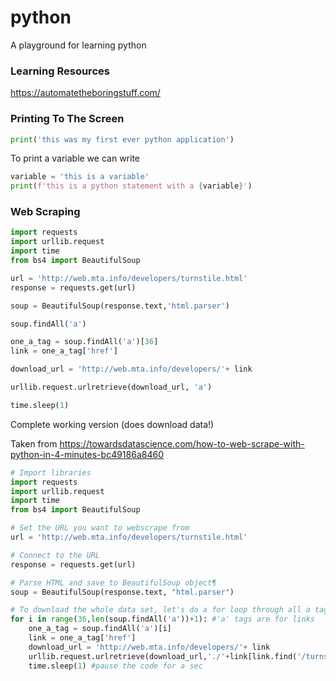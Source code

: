 # python

A playground for learning python

### Learning Resources

https://automatetheboringstuff.com/ 

### Printing To The Screen

```python
print('this was my first ever python application')
```

To print a variable we can write

```python
variable = 'this is a variable'
print(f'this is a python statement with a {variable}')
```


### Web Scraping 


```python
import requests
import urllib.request
import time
from bs4 import BeautifulSoup

url = 'http://web.mta.info/developers/turnstile.html'
response = requests.get(url)

soup = BeautifulSoup(response.text,'html.parser')

soup.findAll('a')

one_a_tag = soup.findAll('a')[36]
link = one_a_tag['href']

download_url = 'http://web.mta.info/developers/'+ link

urllib.request.urlretrieve(download_url, 'a')

time.sleep(1)
```

Complete working version (does download data!)

Taken from https://towardsdatascience.com/how-to-web-scrape-with-python-in-4-minutes-bc49186a8460

```python
# Import libraries
import requests
import urllib.request
import time
from bs4 import BeautifulSoup

# Set the URL you want to webscrape from
url = 'http://web.mta.info/developers/turnstile.html'

# Connect to the URL
response = requests.get(url)

# Parse HTML and save to BeautifulSoup object¶
soup = BeautifulSoup(response.text, "html.parser")

# To download the whole data set, let's do a for loop through all a tags
for i in range(36,len(soup.findAll('a'))+1): #'a' tags are for links
    one_a_tag = soup.findAll('a')[i]
    link = one_a_tag['href']
    download_url = 'http://web.mta.info/developers/'+ link
    urllib.request.urlretrieve(download_url,'./'+link[link.find('/turnstile_')+1:])
    time.sleep(1) #pause the code for a sec
```
